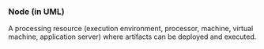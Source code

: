 ### Node (in UML)

A processing resource (execution environment, processor, machine, virtual machine,
  application server) where artifacts can be deployed and executed.


